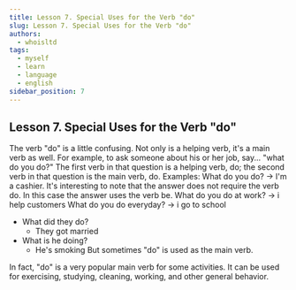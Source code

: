 ```yaml
---
title: Lesson 7. Special Uses for the Verb "do"
slug: Lesson 7. Special Uses for the Verb "do"
authors:
  - whoisltd
tags:
  - myself
  - learn
  - language
  - english
sidebar_position: 7
---
```

## Lesson 7. Special Uses for the Verb "do"

The verb "do" is a little confusing. Not only is a helping verb, it's a main verb as well. For example, to ask someone about his or her job, say...
"what do you do?"
The first verb in that question is a helping verb, do; the second verb in that question is the main verb, do.
Examples:
What do you do? -> I'm a cashier.
It's interesting to note that the answer does not require the verb do. In this case the answer uses the verb be.
What do you do at work? -> i help customers
What do you do everyday? -> i go to school

- What did they do?
	- They got married
- What is he doing?
	- He's smoking
But sometimes "do" is used as the main verb.

In fact, "do" is a very popular main verb for some activities. It can be used for exercising, studying, cleaning, working, and other general behavior.
